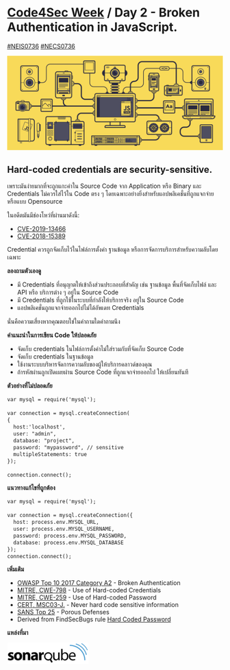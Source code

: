# [Code4Sec Week](https://www.facebook.com/hashtag/code4sec) / Day 2 - Broken Authentication in JavaScript.
[#NEIS0736](https://www.facebook.com/hashtag/neis0736) [#NECS0736](https://www.facebook.com/hashtag/necs0736)

![JavaScript](/images/JS.gif)

## Hard-coded credentials are security-sensitive.

เพราะมันง่ายมากที่จะถูกแกะค่าใน Source Code จาก Application หรือ Binary และ Credentials ไม่ควรใส่ไว้ใน Code ตรง ๆ โดยเฉพาะอย่างยิ่งสำหรับแอปพลิเคชั่นที่ถูกแจกจ่ายหรือแบบ Opensource

ในอดีตมันมีช่องโหว่ที่ผ่านมาดังนี้:

* [CVE-2019-13466](http://cve.mitre.org/cgi-bin/cvename.cgi?name=CVE-2019-13466)
* [CVE-2018-15389](http://cve.mitre.org/cgi-bin/cvename.cgi?name=CVE-2018-15389)

Credential ควรถูกจัดเก็บไว้ในไฟล์การตั้งค่า ฐานข้อมูล หรือการจัดการบริการสำหรับความลับโดยเฉพาะ

**ลองถามตัวเองดู**

* มี Credentials ที่อนุญาตให้เข้าถึงส่วนประกอบที่สำคัญ เช่น ฐานข้อมูล พื้นที่จัดเก็บไฟล์ และ API หรือ บริการต่าง ๆ อยู่ใน Source Code
* มี Credentials ที่ถูกใช้ในระบบที่กำลังให้บริการจริง อยู่ใน Source Code
* แอปพลิเคชั่นถูกแจกจ่ายออกไปไม่ได้อัพเดท Credentials 

นั่นคือความเสี่ยงหากคุณตอบใช่ในคำถามใดคำถามนึง

**คำแนะนำในการเขียน Code ให้ปลอดภัย**

* จัดเก็บ credentials ในไฟล์การตั้งค่าไม่ใส่รวมกับที่จัดเก็บ Source Code
* จัดเก็บ credentials ในฐานข้อมูล
* ใช้งานระบบบริหารจัดการความลับของผู้ให้บริการคลาวด์ของคุณ
* ถ้ารหัสผ่านถูกเปิดเผยผ่าน Source Code ที่ถูกแจกจ่ายออกไป ให้เปลี่ยนทันที

**ตัวอย่างที่ไม่ปลอดภัย**
```
var mysql = require('mysql');

var connection = mysql.createConnection(
{
  host:'localhost',
  user: "admin",
  database: "project",
  password: "mypassword", // sensitive
  multipleStatements: true
});

connection.connect();
```

**แนวทางแก้ไขที่ถูกต้อง**

```
var mysql = require('mysql');

var connection = mysql.createConnection({
  host: process.env.MYSQL_URL,
  user: process.env.MYSQL_USERNAME,
  password: process.env.MYSQL_PASSWORD,
  database: process.env.MYSQL_DATABASE
});
connection.connect();
```

**เพิ่มเติม**
* [OWASP Top 10 2017 Category A2](https://www.owasp.org/index.php/Top_10-2017_A2-Broken_Authentication) - Broken Authentication
* [MITRE, CWE-798](http://cwe.mitre.org/data/definitions/798) - Use of Hard-coded Credentials
* [MITRE, CWE-259](http://cwe.mitre.org/data/definitions/259) - Use of Hard-coded Password
* [CERT, MSC03-J.](https://wiki.sei.cmu.edu/confluence/x/OjdGBQ) - Never hard code sensitive information
* [SANS Top 25](https://www.sans.org/top25-software-errors/#cat3) - Porous Defenses
* Derived from FindSecBugs rule [Hard Coded Password](http://h3xstream.github.io/find-sec-bugs/bugs.htm#HARD_CODE_PASSWORD)

**แหล่งที่มา**

[<img src="/images/sonarqube.svg" alt="SonarQube" height="50">](https://rules.sonarsource.com/javascript/type/Security%20Hotspot/RSPEC-2068)
